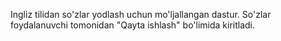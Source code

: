 Ingliz tilidan so'zlar yodlash uchun mo'ljallangan dastur. So'zlar foydalanuvchi tomonidan "Qayta ishlash" bo'limida kiritladi.
